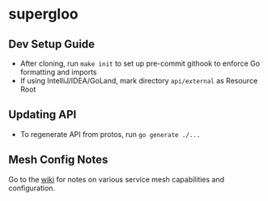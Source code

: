# supergloo

## Dev Setup Guide

- After cloning, run `make init` to set up pre-commit githook to enforce Go formatting and imports
- If using IntelliJ/IDEA/GoLand, mark directory `api/external` as Resource Root

## Updating API

- To regenerate API from protos, run `go generate ./...`

## Mesh Config Notes

Go to the [wiki](https://github.com/solo-io/supergloo/wiki) for notes on various service mesh capabilities and configuration. 
